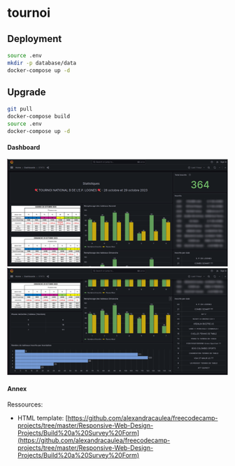 # tournoi

## Deployment

```bash
source .env
mkdir -p database/data
docker-compose up -d
```

## Upgrade

```bash
git pull
docker-compose build
source .env
docker-compose up -d
```

#### Dashboard

![](grafana/img/img1.png)
![](grafana/img/img2.png)

#### Annex

Ressources:
- HTML template: [https://github.com/alexandracaulea/freecodecamp-projects/tree/master/Responsive-Web-Design-Projects/Build%20a%20Survey%20Form](https://github.com/alexandracaulea/freecodecamp-projects/tree/master/Responsive-Web-Design-Projects/Build%20a%20Survey%20Form)
